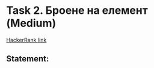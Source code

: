 # Task 2. Броене на елемент (Medium)

[HackerRank link](<https://www.hackerrank.com/contests/sda-2021-2021-test-2-test/challenges/challenge-3112>)

## Statement:

<!-- TODO -->
